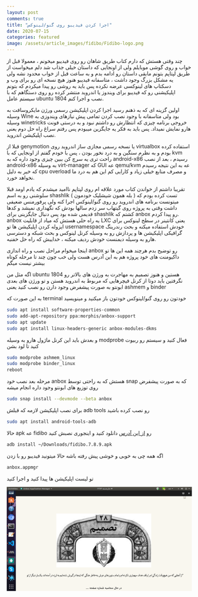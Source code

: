 ```yaml
---
layout: post
comments: true
title: "اجرا کردن فیدیبو روی گنو/لینوکس"
date: 2020-07-15
categories: featured
image: /assets/article_images/fidibo/Fidibo-logo.png
---
```


 
چند وقتی هستش که دارم کتاب طریق شاهان رو روی فیدیبو میخونم ، معمولا قبل از خواب و روی گوشی موبایلم ولی از اونجایی که داستان خیلی جذاب شد دلم میخواست از طریق لپتاپم بتونم مابقی داستان رو ادامه بدم و به ساعت قبل از خواب محدود نشه ولی یه مشکل بزرگ وجود داشت ، متاسفانه فیدیبو هنوز هیچ نسخه ای رو برای وب و دسکتاپ های لینوکسی عرضه نکرده پس باید یه روشی رو پیدا میکردم که بتونم اپلیکیشنی رو که فیدیبو برای ویندوز یا اندروید منتشر کرده رو روی دستگاهم که با سیستم عامل ubuntu 1804 نصب و اجرا کنم. 

اولین گزینه ای که به ذهنم رسید اجرا کردن اپلیکیشن رسمی ورژن مایکروسافت به وسیله Wine بود ولی متاسفانه با وجود نصب کردن تمامی پیش نیازهای ویندوزی به وسیله winetricks خروجی برنامه چیزی که انتظارش رو داشتم نبود و به درستی فونت هارو نمایش نمیداد. پس باید به فکر یه جایگزین میبودم پس رفتم سراغ راه حل دوم یعنی نصب اپلیکیشن اندروید.

قبلا از genymotion یا نسخه رسمی مجازی ساز اندروید روی virtualbox استفاده کرده بودم و به نظرم سنگین و به درد نخور بودن ، پس با خودم گفتم از اونجایی که با kvm  راحت تری یه سرچ کن ببین چیزی وجود داره که به android-x86 رسیدم ، بعد از نصب android-x86 به وسیله virt-manager که GUI عه qemu/kvm عه به این نتیجه رسیدم که خیر به دلیل cpu overload  و مصرف منابع خیلی زیاد و کارایی کم این هم به درد ما نخواهد خورد. 

تقریبا داشتم از خواندن کتاب مورد علاقه ام روی لپتاپم ناامید میشدم که یادم اومد قبلا سلوشنی رو به اسم shashlik ( بله همون شیشلیک خودمون ) تست کرده بودم که میتونست برنامه های اندروید رو روی گنو/لینوکس اجرا کنه ولی پرفورمنس ضعیفی داشت وقتی به پروژه روی گیتهاب سر زدم سالها بودش که نگهداری نمیشد و کدها قدیمی شده بود 
پس دنبال جایگزینی برای shashlik کشتم که anbox رو پیدا کردم. anbox یه راه حلی هستش که میاد از قابلیت LXC یعنی کانتینر در سطح لینوکس برای ایزوله کردن اپلیکیشن ها تو usernamespace خودش استفاده میکنه و بحث رندرینگ گرافیکی اپلیکیشن ها و پردازش رو به وسیله کرنل لینوکس و بحث شبکه و دسترسی هارو به وسیله دیمنست خودش ردیف میکنه ، خداییش که راه حل خفنیه. 

اینجا میخوام مراحل نصب و راه اندازی anbox رو توضیح بدم هرچند همه این ها تو داکیومنت های خود پروژه هم به این آدرس هست ولی خب چون چند تا مرحله کوتاه بیشتر نیست میگم 

اگه مثل من ubuntu 1804 هستین و هنوز تصمیم به مهاجرت به ورژن های بالاتر رو نگرفتین باید دوتا از کرنل فیچرهایی که مربوط به اندروید هستن و تو ورژن های بعدی ابونتو به صورت پیشفرض وجود دارن رو نصب کنید 
یعنی ashmem و binder 

به این صورت که terminal خودتون رو روی گنو/لینوکس خودتون باز میکنید و مینویسید
``` bash
sudo apt install software-properties-common
sudo add-apt-repository ppa:morphis/anbox-support
sudo apt update
sudo apt install linux-headers-generic anbox-modules-dkms
```

و بعدش باید این کرنل ماژول هارو به وسیله modprobe فعال کنید و سیستم رو ربیوت کنید تا لود بشن 
``` bash
sudo modprobe ashmem_linux
sudo modprobe binder_linux
reboot
```
مرحله بعد نصب خود anbox هستش که به راحتی توسط snap که به صورت پیشفرض روی توزیع های ابونتو وجود داره انجام میشه

``` bash
sudo snap install --devmode --beta anbox
```


برای نصب اپلیکیشن لازمه که قبلش adb tools رو نصب کرده باشید 
``` bash
sudo apt install android-tools-adb
```

حالا  apk عه fidibo رو  [از این آدرس](https://fidibo.com/) دانلود کنید و اینجوری نصبش کنید
``` bash
adb install ~/Downloads/fidibo.7.8.9.apk
```

اگه همه چی به خوبی و خوشی پیش رفته باشه حالا میتونید فیدیبو رو با زدن 

``` bash
anbox.appmgr
```

تو لیست اپلیکیشن ها پیدا کنید و اجرا کنید

![اینم نمایی از فول اسکرین برنامه فیدیبو روی گنو/لینوکس ](/assets/article_images/fidibo/anbox.png)


